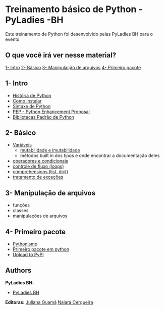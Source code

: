 # Treinamento básico de Python - PyLadies -BH

Este treinamento de Python foi desenvolvido pelas PyLadies BH para o evento 

## O que você irá ver nesse material?

[1- Intro](#1-intro)
[2- Básico](#2-básico)
[3- Manipulação de arquivos](#3-manipulação-de-arquivos)
[4- Primeiro pacote](#4-primeiro-pacote)

## 1- Intro

- [História de Python](1_Intro\1_História_de_Python.ipynb)
- [Como instalar](1_Intro\2_Instalação.md)
- [Sintaxe de Python](1_Intro\3_Sintaxe.ipynb)
- [PEP - Python Enhancement Proposal](1_Intro\4_PEP.md)
- [Bibliotecas Padrão de Python](1_Intro\5_Bibliotecas_padrão.ipynb)

## 2- Básico

- [Variáveis](2_Básico\6_Variaveis.ipynb)
  - [mutabilidade e imutabilidade](2_Básico\6_Variaveis.ipynb)
  - métodos built in dos tipos e onde encontrar a documentação deles
- [operadores e condicionais](2_Básico\7_Operadores.ipynb)
- [controle de fluxo (loops)](2_Básico\7_Operadores.ipynb)
- [comprehensions (list, dict)](2_Básico\7_Operadores.ipynb)
- [tratamento de exceções](2_Básico\7_Operadores.ipynb)

## 3- Manipulação de arquivos

- funções
- classes
- manipulações de arquivos

## 4- Primeiro pacote

- [Pythonismo](https://github.com/JulianaGuama/python_sample_package)
- [Primeiro pacote em python](https://github.com/JulianaGuama/python_sample_package)
- [Upload to PyPI](4_Primeiro_pacote\9_upload_to_PyPI.md)

## Authors

**PyLadies BH:**
* [PyLadies BH]()

**Editoras:**
[Juliana Guamá](https://www.linkedin.com/in/juliana-guama/)
[Naiara Cerqueira](https://www.linkedin.com/in/naiaracerqueira/)
